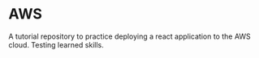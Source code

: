 # AWS
A tutorial repository to practice deploying a react application to the AWS cloud. Testing learned skills.
